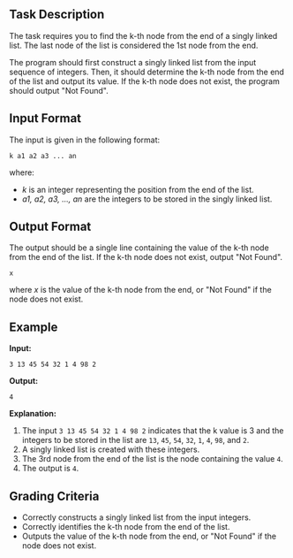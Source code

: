 ## Task Description

The task requires you to find the k-th node from the end of a singly linked list. The last node of the list is considered the 1st node from the end.

The program should first construct a singly linked list from the input sequence of integers. Then, it should determine the k-th node from the end of the list and output its value. If the k-th node does not exist, the program should output "Not Found".

## Input Format

The input is given in the following format:

```
k a1 a2 a3 ... an
```

where:

*   *k* is an integer representing the position from the end of the list.
*   *a1, a2, a3, ..., an* are the integers to be stored in the singly linked list.

## Output Format

The output should be a single line containing the value of the k-th node from the end of the list. If the k-th node does not exist, output "Not Found".

```
x
```

where *x* is the value of the k-th node from the end, or "Not Found" if the node does not exist.

## Example

**Input:**

```
3 13 45 54 32 1 4 98 2
```

**Output:**

```
4
```

**Explanation:**

1.  The input `3 13 45 54 32 1 4 98 2` indicates that the k value is 3 and the integers to be stored in the list are `13`, `45`, `54`, `32`, `1`, `4`, `98`, and `2`.
2.  A singly linked list is created with these integers.
3.  The 3rd node from the end of the list is the node containing the value `4`.
4.  The output is `4`.

## Grading Criteria

*   Correctly constructs a singly linked list from the input integers.
*   Correctly identifies the k-th node from the end of the list.
*   Outputs the value of the k-th node from the end, or "Not Found" if the node does not exist.